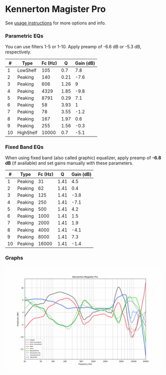 # Kennerton Magister Pro
See [usage instructions](https://github.com/jaakkopasanen/AutoEq#usage) for more options and info.

### Parametric EQs
You can use filters 1-5 or 1-10. Apply preamp of -6.6 dB or -5.3 dB, respectively.

|   # | Type      |   Fc (Hz) |    Q |   Gain (dB) |
|-----|-----------|-----------|------|-------------|
|   1 | LowShelf  |       105 | 0.7  |         7.8 |
|   2 | Peaking   |       140 | 0.21 |        -7.6 |
|   3 | Peaking   |       606 | 1.26 |         9   |
|   4 | Peaking   |      4329 | 1.85 |        -9.8 |
|   5 | Peaking   |      8791 | 0.29 |         7.1 |
|   6 | Peaking   |        58 | 3.93 |         1   |
|   7 | Peaking   |        78 | 3.55 |        -1.2 |
|   8 | Peaking   |       167 | 1.97 |         0.6 |
|   9 | Peaking   |       255 | 1.56 |        -0.3 |
|  10 | HighShelf |     10000 | 0.7  |        -5.1 |

### Fixed Band EQs
When using fixed band (also called graphic) equalizer, apply preamp of **-6.8 dB** (if available) and set gains manually with these parameters.

|   # | Type    |   Fc (Hz) |    Q |   Gain (dB) |
|-----|---------|-----------|------|-------------|
|   1 | Peaking |        31 | 1.41 |         4.5 |
|   2 | Peaking |        62 | 1.41 |         0.4 |
|   3 | Peaking |       125 | 1.41 |        -3.8 |
|   4 | Peaking |       250 | 1.41 |        -7.1 |
|   5 | Peaking |       500 | 1.41 |         4.2 |
|   6 | Peaking |      1000 | 1.41 |         1.5 |
|   7 | Peaking |      2000 | 1.41 |         1.9 |
|   8 | Peaking |      4000 | 1.41 |        -4.1 |
|   9 | Peaking |      8000 | 1.41 |         7.3 |
|  10 | Peaking |     16000 | 1.41 |        -1.4 |

### Graphs
![](./Kennerton%20Magister%20Pro.png)

